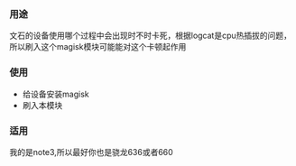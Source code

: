 ### 用途
文石的设备使用哪个过程中会出现时不时卡死，根据logcat是cpu热插拔的问题，所以刷入这个magisk模块可能能对这个卡顿起作用
### 使用
- 给设备安装magisk
- 刷入本模块
### 适用 
我的是note3,所以最好你也是骁龙636或者660


